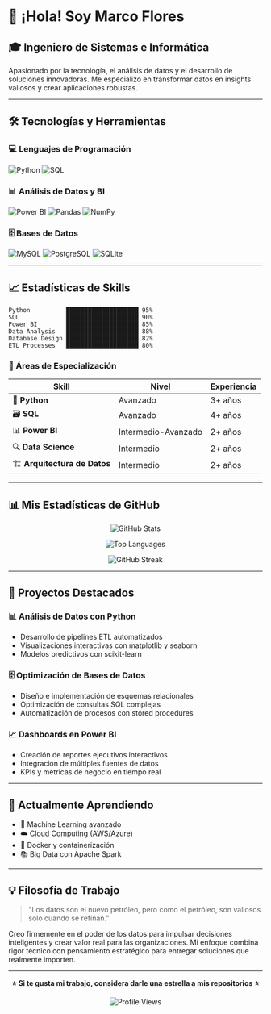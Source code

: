 # 👋 ¡Hola! Soy Marco Flores

## 🎓 Ingeniero de Sistemas e Informática

Apasionado por la tecnología, el análisis de datos y el desarrollo de soluciones innovadoras. Me especializo en transformar datos en insights valiosos y crear aplicaciones robustas.

---

## 🛠️ Tecnologías y Herramientas

### 💻 Lenguajes de Programación
![Python](https://img.shields.io/badge/Python-3776AB?style=for-the-badge&logo=python&logoColor=white)
![SQL](https://img.shields.io/badge/SQL-4479A1?style=for-the-badge&logo=mysql&logoColor=white)

### 📊 Análisis de Datos y BI
![Power BI](https://img.shields.io/badge/PowerBI-F2C811?style=for-the-badge&logo=powerbi&logoColor=black)
![Pandas](https://img.shields.io/badge/Pandas-150458?style=for-the-badge&logo=pandas&logoColor=white)
![NumPy](https://img.shields.io/badge/NumPy-013243?style=for-the-badge&logo=numpy&logoColor=white)

### 🗄️ Bases de Datos
![MySQL](https://img.shields.io/badge/MySQL-4479A1?style=for-the-badge&logo=mysql&logoColor=white)
![PostgreSQL](https://img.shields.io/badge/PostgreSQL-316192?style=for-the-badge&logo=postgresql&logoColor=white)
![SQLite](https://img.shields.io/badge/SQLite-07405E?style=for-the-badge&logo=sqlite&logoColor=white)

---

## 📈 Estadísticas de Skills

```
Python          ████████████████████ 95%
SQL             ████████████████████ 90%
Power BI        ████████████████████ 85%
Data Analysis   ████████████████████ 88%
Database Design ████████████████████ 82%
ETL Processes   ████████████████████ 80%
```

### 🎯 Áreas de Especialización

| Skill | Nivel | Experiencia |
|-------|-------|-------------|
| 🐍 **Python** | Avanzado | 3+ años |
| 🗃️ **SQL** | Avanzado | 4+ años |
| 📊 **Power BI** | Intermedio-Avanzado | 2+ años |
| 🔍 **Data Science** | Intermedio | 2+ años |
| 🏗️ **Arquitectura de Datos** | Intermedio | 2+ años |

---

## 📊 Mis Estadísticas de GitHub

<div align="center">
  
![GitHub Stats](https://github-readme-stats.vercel.app/api?username=TU_USERNAME&show_icons=true&theme=radical&hide_border=true&bg_color=0D1117)

![Top Languages](https://github-readme-stats.vercel.app/api/top-langs/?username=TU_USERNAME&layout=compact&theme=radical&hide_border=true&bg_color=0D1117)

![GitHub Streak](https://streak-stats.demolab.com/?user=TU_USERNAME&theme=radical&hide_border=true&background=0D1117)

</div>

---

## 🚀 Proyectos Destacados

### 📊 Análisis de Datos con Python
- Desarrollo de pipelines ETL automatizados
- Visualizaciones interactivas con matplotlib y seaborn
- Modelos predictivos con scikit-learn

### 🗄️ Optimización de Bases de Datos
- Diseño e implementación de esquemas relacionales
- Optimización de consultas SQL complejas
- Automatización de procesos con stored procedures

### 📈 Dashboards en Power BI
- Creación de reportes ejecutivos interactivos
- Integración de múltiples fuentes de datos
- KPIs y métricas de negocio en tiempo real

---

## 🌱 Actualmente Aprendiendo

- 🤖 Machine Learning avanzado
- ☁️ Cloud Computing (AWS/Azure)
- 🐳 Docker y containerización
- 📚 Big Data con Apache Spark

---



## 💡 Filosofía de Trabajo

> "Los datos son el nuevo petróleo, pero como el petróleo, son valiosos solo cuando se refinan."

Creo firmemente en el poder de los datos para impulsar decisiones inteligentes y crear valor real para las organizaciones. Mi enfoque combina rigor técnico con pensamiento estratégico para entregar soluciones que realmente importen.

---

<div align="center">
  
**⭐ Si te gusta mi trabajo, considera darle una estrella a mis repositorios ⭐**

![Profile Views](https://komarev.com/ghpvc/?username=TU_USERNAME&color=brightgreen&style=flat-square)

</div>
